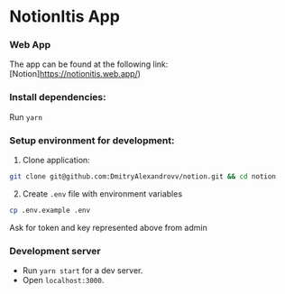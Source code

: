 # NotionItis App
### Web App

The app can be found at the following link: [Notion]https://notionitis.web.app/)

### Install dependencies:

Run `yarn`

### Setup environment for development:
1. Clone application:

```bash
git clone git@github.com:DmitryAlexandrovv/notion.git && cd notion
```

2. Create `.env` file with environment variables
```bash
cp .env.example .env
```

Ask for token and key represented above from admin

### Development server

- Run `yarn start` for a dev server.
- Open `localhost:3000`.
